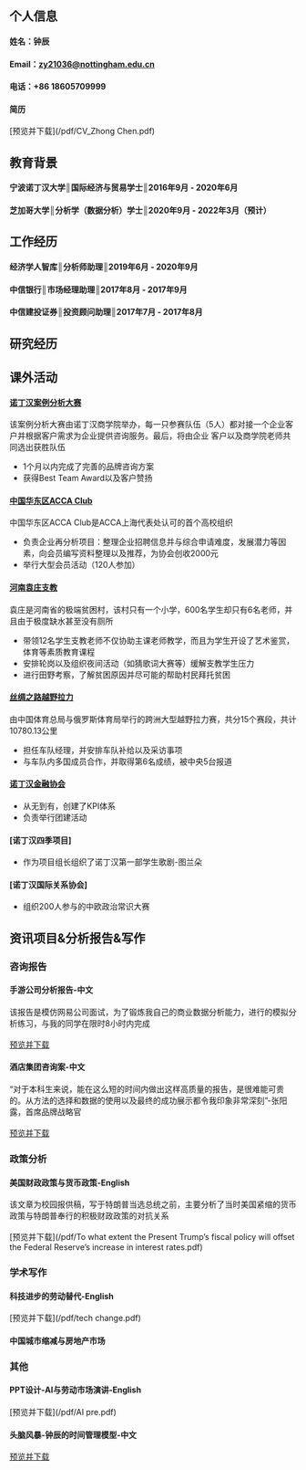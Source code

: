 ## 个人信息
#### 姓名：钟辰
#### Email：zy21036@nottingham.edu.cn
#### 电话：+86 18605709999
#### 简历
[预览并下载](/pdf/CV_Zhong Chen.pdf)
## 教育背景
#### 宁波诺丁汉大学║国际经济与贸易学士║2016年9月 - 2020年6月

#### 芝加哥大学║分析学（数据分析）学士║2020年9月 - 2022年3月（预计）

## 工作经历
#### 经济学人智库║分析师助理║2019年6月 - 2020年9月
#### 中信银行║市场经理助理║2017年8月 - 2017年9月
#### 中信建投证券║投资顾问助理║2017年7月 - 2017年8月

## 研究经历
## 课外活动
#### [诺丁汉案例分析大赛](/casestudy.md)
该案例分析大赛由诺丁汉商学院举办，每一只参赛队伍（5人）都对接一个企业客户并根据客户需求为企业提供咨询服务。最后，将由企业
客户以及商学院老师共同选出获胜队伍

* 1个月以内完成了完善的品牌咨询方案
* 获得Best Team Award以及客户赞扬

#### [中国华东区ACCA Club](/accaclub.md)
中国华东区ACCA Club是ACCA上海代表处认可的首个高校组织

* 负责企业再分析项目：整理企业招聘信息并与综合申请难度，发展潜力等因素，向会员编写资料整理以及推荐，为协会创收2000元
* 举行大型会员活动（120人参加）

#### [河南袁庄支教](/teach.md)
袁庄是河南省的极端贫困村，该村只有一个小学，600名学生却只有6名老师，并且由于极度缺水甚至没有厕所

* 带领12名学生支教老师不仅协助主课老师教学，而且为学生开设了艺术鉴赏，体育等素质教育课程
* 安排轮岗以及组织夜间活动（如猜歌词大赛等）缓解支教学生压力
* 进行田野考察，了解贫困原因并尽可能的帮助村民拜托贫困

#### [丝绸之路越野拉力](silkroadrally.md)
由中国体育总局与俄罗斯体育局举行的跨洲大型越野拉力赛，共分15个赛段，共计10780.13公里

* 担任车队经理，并安排车队补给以及采访事项
* 与车队内多国成员合作，并取得第6名成绩，被中央5台报道

#### [诺丁汉金融协会](financeclub.md)

* 从无到有，创建了KPI体系
* 负责举行团建活动

#### [诺丁汉四季项目]

* 作为项目组长组织了诺丁汉第一部学生歌剧-图兰朵

#### [诺丁汉国际关系协会]

* 组织200人参与的中欧政治常识大赛

## 资讯项目&分析报告&写作 

### 咨询报告

#### 手游公司分析报告-中文
该报告是模仿网易公司面试，为了锻炼我自己的商业数据分析能力，进行的模拟分析练习，与我的同学在限时8小时内完成<br><br>
[预览并下载](/pdf/A手游开发公司咨询案.pdf.pdf)
#### 酒店集团咨询案-中文
“对于本科生来说，能在这么短的时间内做出这样高质量的报告，是很难能可贵的。从方法的选择和数据的使用以及最终的成功展示都令我印象非常深刻”-张阳露，首席品牌战略官<br><br>
[预览并下载](/pdf/A酒店集团咨询案.pdf)
### 政策分析
#### 美国财政政策与货币政策-English
该文章为校园报供稿，写于特朗普当选总统之前，主要分析了当时美国紧缩的货币政策与特朗普奉行的积极财政政策的对抗关系<br><br>
[预览并下载](/pdf/To what extent the Present Trump’s fiscal policy will offset the Federal Reserve’s increase in interest rates.pdf)
### 学术写作
#### 科技进步的劳动替代-English
[预览并下载](/pdf/tech change.pdf)
#### 中国城市缩减与房地产市场
### 其他
#### PPT设计-AI与劳动市场演讲-English
[预览并下载](/pdf/AI pre.pdf)
#### 头脑风暴-钟辰的时间管理模型-中文
[预览并下载](/pdf/钟辰时间管理模型.pdf)

